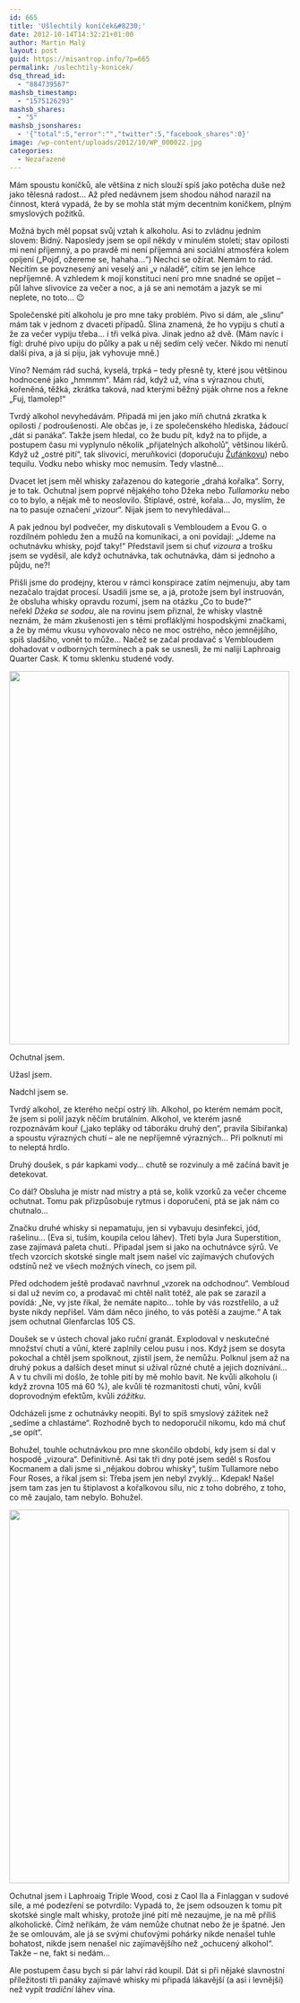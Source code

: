 ```yaml
---
id: 665
title: 'Ušlechtilý koníček&#8230;'
date: 2012-10-14T14:32:21+01:00
author: Martin Malý
layout: post
guid: https://misantrop.info/?p=665
permalink: /uslechtily-konicek/
dsq_thread_id:
  - "884739567"
mashsb_timestamp:
  - "1575126293"
mashsb_shares:
  - "5"
mashsb_jsonshares:
  - '{"total":5,"error":"","twitter":5,"facebook_shares":0}'
image: /wp-content/uploads/2012/10/WP_000022.jpg
categories:
  - Nezařazené
---
```

Mám spoustu koníčků, ale většina z nich slouží spíš jako potěcha duše než jako tělesná radost&#8230; Až před nedávnem jsem shodou náhod narazil na činnost, která vypadá, že by se mohla stát mým decentním koníčkem, plným smyslových požitků.

<!--more-->

Možná bych měl popsat svůj vztah k alkoholu. Asi to zvládnu jedním slovem: Bídný. Naposledy jsem se opil někdy v minulém století; stav opilosti mi není příjemný, a po pravdě mi není příjemná ani sociální atmosféra kolem opíjení (&#8222;Pojď, ožereme se, hahaha&#8230;&#8220;) Nechci se ožírat. Nemám to rád. Necítím se povznesený ani veselý ani &#8222;v náladě&#8220;, cítím se jen lehce nepříjemně. A vzhledem k mojí konstituci není pro mne snadné se opíjet &#8211; půl lahve slivovice za večer a noc, a já se ani nemotám a jazyk se mi neplete, no toto&#8230; 😉

Společenské pití alkoholu je pro mne taky problém. Pivo si dám, ale &#8222;slinu&#8220; mám tak v jednom z dvaceti případů. Slina znamená, že ho vypiju s chutí a že za večer vypiju třeba&#8230; i tři velká piva. Jinak jedno až dvě. (Mám navíc i fígl: druhé pivo upiju do půlky a pak u něj sedím celý večer. Nikdo mi nenutí další piva, a já si piju, jak vyhovuje mně.)

Víno? Nemám rád suchá, kyselá, trpká &#8211; tedy přesně ty, které jsou většinou hodnocené jako &#8222;hmmmm&#8220;. Mám rád, když už, vína s výraznou chutí, kořeněná, těžká, zkrátka taková, nad kterými běžný piják ohrne nos a řekne &#8222;Fuj, tlamolep!&#8220;

Tvrdý alkohol nevyhedávám. Připadá mi jen jako míň chutná zkratka k opilosti / podroušenosti. Ale občas je, i ze společenského hlediska, žádoucí &#8222;dát si panáka&#8220;. Takže jsem hledal, co že budu pít, když na to přijde, a postupem času mi vyplynulo několik &#8222;přijatelných alkoholů&#8220;, většinou likérů. Když už &#8222;ostré pití&#8220;, tak slivovici, meruňkovici (doporučuju [Žufánkovu](https://www.zufanek.cz/)) nebo tequilu. Vodku nebo whisky moc nemusím. Tedy vlastně&#8230;

Dvacet let jsem měl whisky zařazenou do kategorie &#8222;drahá kořalka&#8220;. Sorry, je to tak. Ochutnal jsem poprvé nějakého toho Džeka nebo _Tullamorku_ nebo co to bylo, a nějak mě to neoslovilo. Štiplavé, ostré, kořala&#8230; Jo, myslím, že na to pasuje označení &#8222;vizour&#8220;. Nijak jsem to nevyhledával&#8230;

A pak jednou byl podvečer, my diskutovali s Vembloudem a Evou G. o rozdílném pohledu žen a mužů na komunikaci, a oni povídají: &#8222;Jdeme na ochutnávku whisky, pojď taky!&#8220; Představil jsem si chuť _vizoura_ a trošku jsem se vyděsil, ale když ochutnávka, tak ochutnávka, dám si jednoho a půjdu, ne?!

Přišli jsme do prodejny, kterou v rámci konspirace zatím nejmenuju, aby tam nezačalo trajdat procesí. Usadili jsme se, a já, protože jsem byl instruován, že obsluha whisky opravdu rozumí, jsem na otázku &#8222;Co to bude?&#8220; neřekl _Džeka se sodou_, ale na rovinu jsem přiznal, že whisky vlastně neznám, že mám zkušenosti jen s těmi profláklými hospodskými značkami, a že by mému vkusu vyhovovalo něco ne moc ostrého, něco jemnějšího, spíš sladšího, vonět to může&#8230; Načež se začal prodavač s Vembloudem dohadovat v odborných termínech a pak se usnesli, že mi nalijí Laphroaig Quarter Cask. K tomu sklenku studené vody.

<a href="https://misantrop.info/?attachment_id=666" rel="attachment wp-att-666"><img class="aligncenter size-full wp-image-666" title="WP_000019" src="https://misantrop.info/wp-content/uploads/2012/10/WP_000019.jpg" alt="" width="500" height="667" srcset="https://misantrop.info/wp-content/uploads/2012/10/WP_000019.jpg 500w, https://misantrop.info/wp-content/uploads/2012/10/WP_000019-149x200.jpg 149w, https://misantrop.info/wp-content/uploads/2012/10/WP_000019-374x500.jpg 374w" sizes="(max-width: 500px) 100vw, 500px" /></a>

Ochutnal jsem.

Užasl jsem.

Nadchl jsem se.

Tvrdý alkohol, ze kterého nečpí ostrý líh. Alkohol, po kterém nemám pocit, že jsem si polil jazyk něčím brutálním. Alkohol, ve kterém jasně rozpoznávám kouř (&#8222;jako tepláky od táboráku druhý den&#8220;, pravila Sibiřanka) a spoustu výrazných chutí &#8211; ale ne nepříjemně výrazných&#8230; Při polknutí mi to neleptá hrdlo.

Druhý doušek, s pár kapkami vody&#8230; chutě se rozvinuly a mě začíná bavit je detekovat.

Co dál? Obsluha je mistr nad mistry a ptá se, kolik vzorků za večer chceme ochutnat. Tomu pak přizpůsobuje rytmus i doporučení, ptá se jak nám co chutnalo&#8230;

Značku druhé whisky si nepamatuju, jen si vybavuju desinfekci, jód, rašelinu&#8230; (Eva si, tuším, koupila celou láhev). Třetí byla Jura Superstition, zase zajímavá paleta chutí.. Připadal jsem si jako na ochutnávce sýrů. Ve třech vzorcích skotské single malt jsem našel víc zajímavých chuťových odstínů než ve všech možných vínech, co jsem pil.

Před odchodem ještě prodavač navrhnul &#8222;vzorek na odchodnou&#8220;. Vembloud si dal už nevím co, a prodavač mi chtěl nalít totéž, ale pak se zarazil a povídá: &#8222;Ne, vy jste říkal, že nemáte napito&#8230; tohle by vás rozstřelilo, a už byste nikdy nepřišel. Vám dám něco jiného, to vás potěší a zaujme.&#8220; A tak jsem ochutnal Glenfarclas 105 CS.

Doušek se v ústech choval jako ruční granát. Explodoval v neskutečné množství chutí a vůní, které zaplnily celou pusu i nos. Když jsem se dosyta pokochal a chtěl jsem spolknout, zjistil jsem, že nemůžu. Polknul jsem až na druhý pokus a dalších deset minut si užíval různé chutě a jejich doznívání&#8230; A v tu chvíli mi došlo, že tohle pití by mě mohlo bavit. Ne kvůli alkoholu (i když zrovna 105 má 60 %), ale kvůli té rozmanitosti chutí, vůní, kvůli doprovodným efektům, kvůli _zážitku_.

Odcházeli jsme z ochutnávky neopiti. Byl to spíš smyslový zážitek než &#8222;sedíme a chlastáme&#8220;. Rozhodně bych to nedoporučil nikomu, kdo má chuť &#8222;se opít&#8220;.

Bohužel, touhle ochutnávkou pro mne skončilo období, kdy jsem si dal v hospodě &#8222;vizoura&#8220;. Definitivně. Asi tak tři dny poté jsem seděl s Rosťou Kocmanem a dali jsme si &#8222;nějakou dobrou whisky&#8220;, tuším Tullamore nebo Four Roses, a říkal jsem si: Třeba jsem jen nebyl zvyklý&#8230; Kdepak! Našel jsem tam zas jen tu štiplavost a kořalkovou sílu, nic z toho dobrého, z toho, co mě zaujalo, tam nebylo. Bohužel.

<a href="https://misantrop.info/?attachment_id=667" rel="attachment wp-att-667"><img class="aligncenter size-full wp-image-667" title="WP_000022" src="https://misantrop.info/wp-content/uploads/2012/10/WP_000022.jpg" alt="" width="500" height="667" srcset="https://misantrop.info/wp-content/uploads/2012/10/WP_000022.jpg 500w, https://misantrop.info/wp-content/uploads/2012/10/WP_000022-149x200.jpg 149w, https://misantrop.info/wp-content/uploads/2012/10/WP_000022-374x500.jpg 374w" sizes="(max-width: 500px) 100vw, 500px" /></a>

Ochutnal jsem i Laphroaig Triple Wood, cosi z Caol Ila a Finlaggan v sudové síle, a mé podezření se potvrdilo: Vypadá to, že jsem odsouzen k tomu pít skotské single malt whisky, protože jiné pití mě nezaujme, je na mě příliš alkoholické. Čímž neříkám, že vám nemůže chutnat nebo že je špatné. Jen že se omlouvám, ale já se svými chuťovými pohárky nikde nenašel tuhle bohatost, nikde jsem nenašel nic zajímavějšího než &#8222;ochucený alkohol&#8220;. Takže &#8211; ne, fakt si nedám&#8230;

Ale postupem času bych si pár lahví rád koupil. Dát si při nějaké slavnostní příležitosti tři panáky zajímavé whisky mi připadá lákavější (a asi i levnější) než vypít _tradiční_ láhev vína.